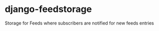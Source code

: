 django-feedstorage
==================

Storage for Feeds where subscribers are notified for new feeds entries